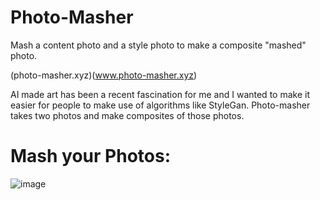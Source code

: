 # Photo-Masher
Mash a content photo and a style photo to make a composite "mashed" photo.

(photo-masher.xyz)(www.photo-masher.xyz)

AI made art has been a recent fascination for me and I wanted to make it easier for people to make use of algorithms like StyleGan. 
Photo-masher takes two photos and make composites of those photos. 

# Mash your Photos:

![image](https://user-images.githubusercontent.com/93330399/148436526-6a73d76e-9dbf-4609-af13-c2c376fc440a.png)

